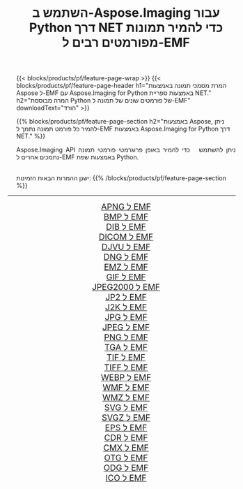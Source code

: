 ﻿---
title: השתמש ב-Aspose.Imaging עבור Python דרך NET כדי להמיר תמונות מפורמטים רבים ל-EMF 
weight: 3920
url: /he/python-net/conversion/to/emf 
lang: he
langdirlevel: 2
locales: zh-hans,ja,it,ru,de,es,fr,nl,id,lt,pl,pt,vi,tr,ko,zh-hant,ar,hi,th,sv,cs,uk,he
description: אתה יכול להשתמש ב-Aspose.Imaging עבור Python דרך ספריית NET כדי להמיר ממגוון פורמטים ל-EMF
---

{{< blocks/products/pf/feature-page-wrap >}}
{{< blocks/products/pf/feature-page-header h1="המרת מסמכי תמונה באמצעות Aspose ל-EMF עם Aspose.Imaging for Python באמצעות ספריית NET." h2="המרה מבוססת Python של פורמטים שונים של תמונה ל-EMF" downloadText="הורד" >}}


{{% blocks/products/pf/feature-page-section  h2="באמצעות Aspose, ניתן להמיר כל פורמט תמונה נתמך ל-EMF באמצעות Aspose.Imaging for Python דרך NET." %}}
<p align=justify>Aspose.Imaging API ניתן להשתמש   כדי להמיר באופן פרוגרמטי פורמטי תמונה נתמכים אחרים ל-EMF באמצעות שפת Python.</p>
<br/>
ישנן ההמרות הבאות הזמינות:
{{% /blocks/products/pf/feature-page-section %}}
<div class="container-fluid productfamilypage bg-gray">
    <div class="convertypes bg-gray agp-content section">
        <div class="container">
		<hr style="margin-left:-20px;"/>
		<div class="row other-converters" style="gap: 10px;font-size: 19px;text-align:center;">
		    <div class='col-md-2 other-converter remove-lp remove-rp'><a href="/imaging/he/python-net/conversion/apng-to-emf" style="padding:15px;">APNG ל EMF</a></div>
<div class='col-md-2 other-converter remove-lp remove-rp'><a href="/imaging/he/python-net/conversion/bmp-to-emf" style="padding:15px;">BMP ל EMF</a></div>
<div class='col-md-2 other-converter remove-lp remove-rp'><a href="/imaging/he/python-net/conversion/dib-to-emf" style="padding:15px;">DIB ל EMF</a></div>
<div class='col-md-2 other-converter remove-lp remove-rp'><a href="/imaging/he/python-net/conversion/dicom-to-emf" style="padding:15px;">DICOM ל EMF</a></div>
<div class='col-md-2 other-converter remove-lp remove-rp'><a href="/imaging/he/python-net/conversion/djvu-to-emf" style="padding:15px;">DJVU ל EMF</a></div>
<div class='col-md-2 other-converter remove-lp remove-rp'><a href="/imaging/he/python-net/conversion/dng-to-emf" style="padding:15px;">DNG ל EMF</a></div>
<div class='col-md-2 other-converter remove-lp remove-rp'><a href="/imaging/he/python-net/conversion/emz-to-emf" style="padding:15px;">EMZ ל EMF</a></div>
<div class='col-md-2 other-converter remove-lp remove-rp'><a href="/imaging/he/python-net/conversion/gif-to-emf" style="padding:15px;">GIF ל EMF</a></div>
<div class='col-md-2 other-converter remove-lp remove-rp'><a href="/imaging/he/python-net/conversion/jpeg2000-to-emf" style="padding:15px;">JPEG2000 ל EMF</a></div>
<div class='col-md-2 other-converter remove-lp remove-rp'><a href="/imaging/he/python-net/conversion/jp2-to-emf" style="padding:15px;">JP2 ל EMF</a></div>
<div class='col-md-2 other-converter remove-lp remove-rp'><a href="/imaging/he/python-net/conversion/j2k-to-emf" style="padding:15px;">J2K ל EMF</a></div>
<div class='col-md-2 other-converter remove-lp remove-rp'><a href="/imaging/he/python-net/conversion/jpg-to-emf" style="padding:15px;">JPG ל EMF</a></div>
<div class='col-md-2 other-converter remove-lp remove-rp'><a href="/imaging/he/python-net/conversion/jpeg-to-emf" style="padding:15px;">JPEG ל EMF</a></div>
<div class='col-md-2 other-converter remove-lp remove-rp'><a href="/imaging/he/python-net/conversion/png-to-emf" style="padding:15px;">PNG ל EMF</a></div>
<div class='col-md-2 other-converter remove-lp remove-rp'><a href="/imaging/he/python-net/conversion/tga-to-emf" style="padding:15px;">TGA ל EMF</a></div>
<div class='col-md-2 other-converter remove-lp remove-rp'><a href="/imaging/he/python-net/conversion/tif-to-emf" style="padding:15px;">TIF ל EMF</a></div>
<div class='col-md-2 other-converter remove-lp remove-rp'><a href="/imaging/he/python-net/conversion/tiff-to-emf" style="padding:15px;">TIFF ל EMF</a></div>
<div class='col-md-2 other-converter remove-lp remove-rp'><a href="/imaging/he/python-net/conversion/webp-to-emf" style="padding:15px;">WEBP ל EMF</a></div>
<div class='col-md-2 other-converter remove-lp remove-rp'><a href="/imaging/he/python-net/conversion/wmf-to-emf" style="padding:15px;">WMF ל EMF</a></div>
<div class='col-md-2 other-converter remove-lp remove-rp'><a href="/imaging/he/python-net/conversion/wmz-to-emf" style="padding:15px;">WMZ ל EMF</a></div>
<div class='col-md-2 other-converter remove-lp remove-rp'><a href="/imaging/he/python-net/conversion/svg-to-emf" style="padding:15px;">SVG ל EMF</a></div>
<div class='col-md-2 other-converter remove-lp remove-rp'><a href="/imaging/he/python-net/conversion/svgz-to-emf" style="padding:15px;">SVGZ ל EMF</a></div>
<div class='col-md-2 other-converter remove-lp remove-rp'><a href="/imaging/he/python-net/conversion/eps-to-emf" style="padding:15px;">EPS ל EMF</a></div>
<div class='col-md-2 other-converter remove-lp remove-rp'><a href="/imaging/he/python-net/conversion/cdr-to-emf" style="padding:15px;">CDR ל EMF</a></div>
<div class='col-md-2 other-converter remove-lp remove-rp'><a href="/imaging/he/python-net/conversion/cmx-to-emf" style="padding:15px;">CMX ל EMF</a></div>
<div class='col-md-2 other-converter remove-lp remove-rp'><a href="/imaging/he/python-net/conversion/otg-to-emf" style="padding:15px;">OTG ל EMF</a></div>
<div class='col-md-2 other-converter remove-lp remove-rp'><a href="/imaging/he/python-net/conversion/odg-to-emf" style="padding:15px;">ODG ל EMF</a></div>
<div class='col-md-2 other-converter remove-lp remove-rp'><a href="/imaging/he/python-net/conversion/ico-to-emf" style="padding:15px;">ICO ל EMF</a></div>
                </div>
        </div>
    </div>
</div>
<br/>

